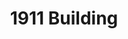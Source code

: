 ---
categories:
- '1969'
- '1965'
events:
- audio_id: null
  building: 1911 Building
  categories: 1911-building
  description: Dorothy Williams became the first African-American instructor with
    faculty ranking, teaching in the Department of Sociology and Anthropology.
  event_decade: '1960'
  event_id: '2'
  excerpt: Dorothy Williams became the first African-American instructor with faculty
    ranking, teaching in the Department of Sociology and Anthropology.
  iiif_crop: null
  image id (orig): '0227372'
  image_caption: null
  image_id: '0227372'
  image_type: null
  redirect_from: null
  start_date: 01/01/1965
  title: First African-American instructor with faculty ranking
  year: '1965'
- audio_id: null
  building: 1911 Building
  categories: 1911-building
  description: In fall 1969, NC State began offering Black Studies courses that included
    Black American Literature, the Afro-American in America, Black Americans in American
    Politics, and Black Ideology. Previously, many students attended to Shaw University
    and St. Augustine's College to take similar classes.
  event_decade: '1960'
  event_id: '51'
  excerpt: In fall 1969, NC State began offering Black Studies courses that included
    Black American Literature, the Afro-American in America, Black Americans in American
    Politics, and Black Ideology. Previously, many students attended to Shaw University
    and St. Augustine's College to take similar classes.
  iiif_crop: null
  image id (orig): 0004739
  image_caption: null
  image_id: 0004739
  image_type: null
  redirect_from: /events/54/index.html
  start_date: 01/01/1969
  title: First Black Studies Classes offered
  year: '1969'
lat: '35.786499'
layout: post
lng: '-78.667297'
order: 2
permalink: places/1911-building/
place: 1911-building
title: 1911 Building

---